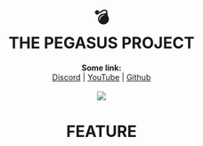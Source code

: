 <h1 align="center">💣<br>THE PEGASUS PROJECT</h1>

<p align="center">
  <b>Some link:</b><br>
  <a href="https://discord.gg/3UspqWXZtD">Discord</a> |
  <a href="https://www.youtube.com/channel/UC09GPm24_rdeOXa5KOmhDnw">YouTube</a> |
  <a href="https://github.com/Its-Vichy">Github</a><br>
  <br>
  <img src="https://media.discordapp.net/attachments/813683001496961065/813783642265747516/6869f4cf0c2f7349903668b562c4e403.gif">
</p>
<h1 align="center">FEATURE</h1>
